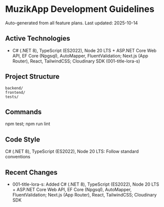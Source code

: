 # MuzikApp Development Guidelines

Auto-generated from all feature plans. Last updated: 2025-10-14

## Active Technologies
- C# (.NET 8), TypeScript (ES2022), Node 20 LTS + ASP.NET Core Web API, EF Core (Npgsql), AutoMapper, FluentValidation; Next.js (App Router), React, TailwindCSS; Cloudinary SDK (001-title-lora-s)

## Project Structure
```
backend/
frontend/
tests/
```

## Commands
npm test; npm run lint

## Code Style
C# (.NET 8), TypeScript (ES2022), Node 20 LTS: Follow standard conventions

## Recent Changes
- 001-title-lora-s: Added C# (.NET 8), TypeScript (ES2022), Node 20 LTS + ASP.NET Core Web API, EF Core (Npgsql), AutoMapper, FluentValidation; Next.js (App Router), React, TailwindCSS; Cloudinary SDK

<!-- MANUAL ADDITIONS START -->
<!-- MANUAL ADDITIONS END -->